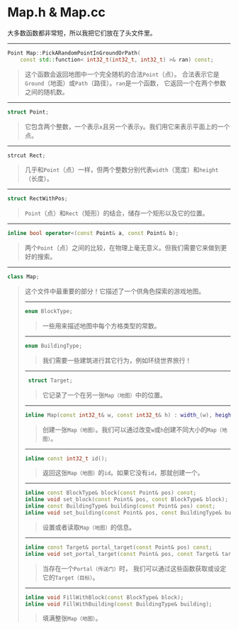 # Map.h & Map.cc

大多数函数都非常短，所以我把它们放在了头文件里。

---

```cpp
Point Map::PickARandomPointInGroundOrPath(
    const std::function< int32_t(int32_t, int32_t) >& ran) const;
```

> 这个函数会返回地图中一个完全随机的合法`Point`（点）。
  合法表示它是`Ground`（地面）或`Path`（路径）。`ran`是一个函数，
  它返回一个在两个参数之间的随机数。

---

```cpp
struct Point;
```

> 它包含两个整数，一个表示`x`且另一个表示`y`。我们用它来表示平面上的一个点。

---

```cpp
strcut Rect;
```

> 几乎和`Point`（点）一样，但两个整数分别代表`width`（宽度）和`height`（长度）。

---

```cpp
struct RectWithPos;
```

> `Point`（点）和`Rect`（矩形）的结合，储存一个矩形以及它的位置。

---

```cpp
inline bool operator<(const Point& a, const Point& b);
```

> 两个`Point`（点）之间的比较，在物理上毫无意义。但我们需要它来做到更好的搜索。

---

```cpp
class Map;
```

> 这个文件中最重要的部分！它描述了一个供角色探索的游戏地图。
>
> ---
>
> ```cpp
> enum BlockType;
> ```
>
> > 一些用来描述地图中每个方格类型的常数。
>
> ---
>
> ```cpp
> enum BuildingType;
> ```
>
> > 我们需要一些建筑进行其它行为，例如环绕世界旅行！
>
> ---
>
> ```cpp
>  struct Target;
> ```
>
> > 它记录了一个在另一张`Map（地图）`中的位置。
>
> ---
>
> ```cpp
> inline Map(const int32_t& w, const int32_t& h) : width_(w), height_(h);
> ```
>
> > 创建一张`Map（地图）`。我们可以通过改变`w`或`h`创建不同大小的`Map（地图）`。
>
> ---
>
> ```cpp
> inline const int32_t id();
> ```
>
> > 返回这张`Map（地图）`的`id`。如果它没有`id`，那就创建一个。
>
> ---
>
> ```cpp
> inline const BlockType& block(const Point& pos) const;
> inline void set_block(const Point& pos, const BlockType& block);
> inline const BuildingType& building(const Point& pos) const;
> inline void set_building(const Point& pos, const BuildingType& building);
> ```
> > 设置或者读取`Map（地图）`的信息。
>
> ---
>
> ```cpp
> inline const Target& portal_target(const Point& pos) const;
> inline void set_portal_target(const Point& pos, const Target& target);
> ```
>
> > 当存在一个`Portal（传送门）`时，
    我们可以通过这些函数获取或设定它的`Target（目标）`。
>
> ---
>
> ```cpp
> inline void FillWithBlock(const BlockType& block);
> inline void FillWithBuilding(const BuildingType& building);
> ```
>
> > 填满整张`Map（地图）`。
